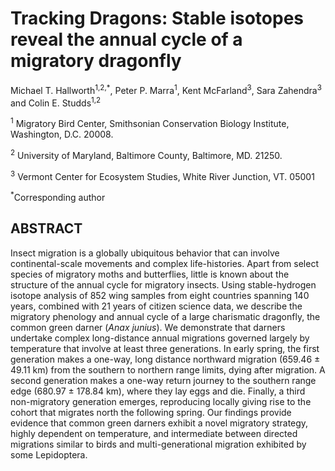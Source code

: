# Tracking Dragons: Stable isotopes reveal the annual cycle of a migratory dragonfly 
Michael T. Hallworth<sup>1,2,*</sup>, Peter P. Marra<sup>1</sup>, Kent McFarland<sup>3</sup>, Sara Zahendra<sup>3</sup> and Colin E. Studds<sup>1,2</sup>     

<sup>1</sup> Migratory Bird Center, Smithsonian Conservation Biology Institute, Washington, D.C. 20008.    

<sup>2</sup> University of Maryland, Baltimore County, Baltimore, MD. 21250.    

<sup>3</sup> Vermont Center for Ecosystem Studies, White River Junction, VT. 05001    

<sup>*</sup>Corresponding author    


## ABSTRACT
Insect migration is a globally ubiquitous behavior that can involve continental-scale movements and complex life-histories. 
Apart from select species of migratory moths and butterflies, little is known about the structure of the annual cycle for migratory insects.
  Using stable-hydrogen isotope analysis of 852 wing samples from eight countries spanning 140 years, combined with 21 years of 
  citizen science data, we describe the migratory phenology and annual cycle of a large charismatic dragonfly, the common green darner 
  (<i>Anax junius</i>). We demonstrate that darners undertake complex long-distance annual migrations governed largely by temperature that 
  involve at least three generations. In early spring, the first generation makes a one-way, long distance northward migration 
  (659.46 ± 49.11 km) from the southern to northern range limits, dying after migration. A second generation makes a one-way return 
  journey to the southern range edge (680.97 ± 178.84 km), where they lay eggs and die. Finally, a third non-migratory generation emerges,
  reproducing locally giving rise to the cohort that migrates north the following spring. Our findings provide evidence that common green
  darners exhibit a novel migratory strategy, highly dependent on temperature, and intermediate between directed migrations similar to birds
  and multi-generational migration exhibited by some Lepidoptera. 
